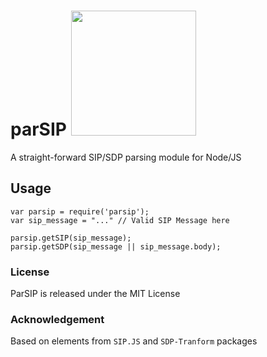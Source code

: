 
# parSIP <img src="https://user-images.githubusercontent.com/1423657/38137158-590eefbc-3423-11e8-96dd-487022b5618c.gif" width=200 />

A straight-forward SIP/SDP parsing module for Node/JS

## Usage
```
var parsip = require('parsip');
var sip_message = "..." // Valid SIP Message here

parsip.getSIP(sip_message);
parsip.getSDP(sip_message || sip_message.body);
```

### License
ParSIP is released under the MIT License

### Acknowledgement
Based on elements from `SIP.JS` and `SDP-Tranform` packages

